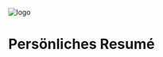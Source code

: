 ![logo](https://users.multimediatechnology.at/~fhs45907/mmp1/client/img/logo.svg)

# Persönliches Resumé
